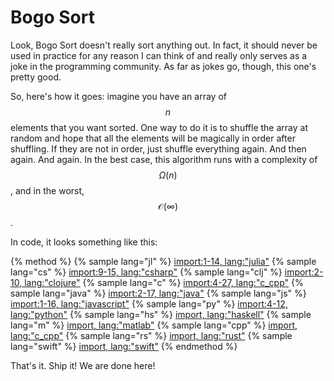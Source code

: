 # Bogo Sort
Look, Bogo Sort doesn't really sort anything out.
In fact, it should never be used in practice for any reason I can think of and really only serves as a joke in the programming community.
As far as jokes go, though, this one's pretty good.

So, here's how it goes:
imagine you have an array of $$n$$ elements that you want sorted.
One way to do it is to shuffle the array at random and hope that all the elements will be magically in order after shuffling.
If they are not in order, just shuffle everything again.
And then again. And again.
In the best case, this algorithm runs with a complexity of $$\Omega(n)$$, and in the worst, $$\mathcal{O}(\infty)$$.

In code, it looks something like this:

{% method %}
{% sample lang="jl" %}
[import:1-14, lang:"julia"](code/julia/bogo.jl)
{% sample lang="cs" %}
[import:9-15, lang:"csharp"](code/cs/BogoSort.cs)
{% sample lang="clj" %}
[import:2-10, lang:"clojure"](code/clojure/bogo.clj)
{% sample lang="c" %}
[import:4-27, lang:"c_cpp"](code/c/bogo_sort.c)
{% sample lang="java" %}
[import:2-17, lang:"java"](code/java/bogo.java)
{% sample lang="js" %}
[import:1-16, lang:"javascript"](code/js/bogo.js)
{% sample lang="py" %}
[import:4-12, lang:"python"](code/python/bogo.py)
{% sample lang="hs" %}
[import, lang:"haskell"](code/haskell/bogoSort.hs)
{% sample lang="m" %}
[import, lang:"matlab"](code/matlab/bogosort.m)
{% sample lang="cpp" %}
[import, lang:"c_cpp"](code/c++/bogosort.cpp)
{% sample lang="rs" %}
[import, lang:"rust"](code/rust/bogosort.rs)
{% sample lang="swift" %}
[import, lang:"swift"](code/swift/bogosort.swift)
{% endmethod %}

That's it.
Ship it!
We are done here!


<script>
MathJax.Hub.Queue(["Typeset",MathJax.Hub]);
</script>
$$
\newcommand{\d}{\mathrm{d}}
\newcommand{\bff}{\boldsymbol{f}}
\newcommand{\bfg}{\boldsymbol{g}}
\newcommand{\bfp}{\boldsymbol{p}}
\newcommand{\bfq}{\boldsymbol{q}}
\newcommand{\bfx}{\boldsymbol{x}}
\newcommand{\bfu}{\boldsymbol{u}}
\newcommand{\bfv}{\boldsymbol{v}}
\newcommand{\bfA}{\boldsymbol{A}}
\newcommand{\bfB}{\boldsymbol{B}}
\newcommand{\bfC}{\boldsymbol{C}}
\newcommand{\bfM}{\boldsymbol{M}}
\newcommand{\bfJ}{\boldsymbol{J}}
\newcommand{\bfR}{\boldsymbol{R}}
\newcommand{\bfT}{\boldsymbol{T}}
\newcommand{\bfomega}{\boldsymbol{\omega}}
\newcommand{\bftau}{\boldsymbol{\tau}}
$$
